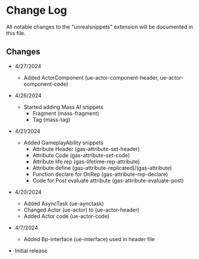 # Change Log

All notable changes to the "unrealsnippets" extension will be documented in this file.

## Changes

- 4/27/2024
    - Added ActorComponent (ue-actor-component-header, ue-actor-component-code)
    
- 4/26/2024
    - Started adding Mass AI snippets
        - Fragment (mass-fragment)
        - Tag (mass-tag)

- 4/21/2024
    - Added GameplayAbility snippets
        - Attribute Header (gas-attribute-set-header)
        - Attribute Code (gas-attribute-set-code)
        - Attribute life rep (gas-lifetime-rep-attribute)
        - Attribute define (gas-attribute-replicated)/(gas-attribute)
        - Function declare for OnRep (gas-attribute-rep-declare)
        - Code for Post evaluate attribute (gas-attribute-evaluate-post)

- 4/20/2024
    - Added AsyncTask (ue-aynctask)
    - Changed Actor (ue-actor) to (ue-actor-header)
    - Added Actor code (ue-actor-code)

- 4/7/2024
    - Added Bp-interface (ue-interface) used in header file
    
- Initial release